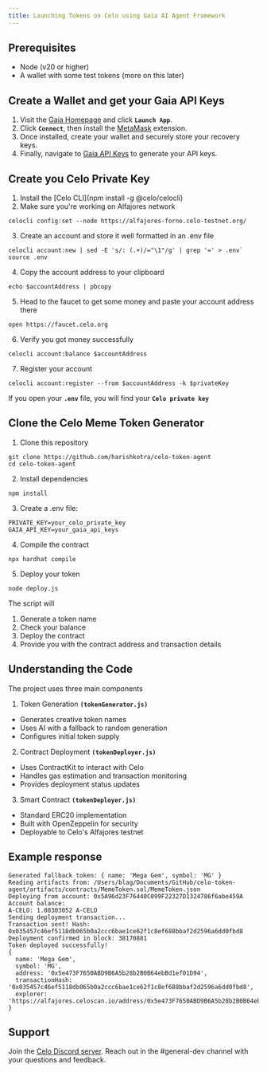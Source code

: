 ```yaml
---
title: Launching Tokens on Celo using Gaia AI Agent Framework
---
```


## Prerequisites

- Node (v20 or higher)
- A wallet with some test tokens (more on this later)

## Create a Wallet and get your Gaia API Keys

1. Visit the [Gaia Homepage](https://www.gaianet.ai/) and click **`Launch App`**.  
2. Click **`Connect`**, then install the [MetaMask](https://metamask.io/download/) extension.  
3. Once installed, create your wallet and securely store your recovery keys.  
4. Finally, navigate to [Gaia API Keys](https://www.gaianet.ai/setting/gaia-api-keys) to generate your API keys.

## Create you Celo Private Key

1. Install the [Celo CLI](npm install -g @celo/celocli)
2. Make sure you're working on Alfajores network 
```
celocli config:set --node https://alfajores-forno.celo-testnet.org/
```
3. Create an account and store it well formatted in an .env file 
```
celocli account:new | sed -E 's/: (.+)/="\1"/g' | grep '=' > .env`
source .env
```
4. Copy the account address to your clipboard
```
echo $accountAddress | pbcopy
```
5. Head to the faucet to get some money and paste your account address there
```
open https://faucet.celo.org
```
6. Verify you got money successfully
```
celocli account:balance $accountAddress
```
7. Register your account
```
celocli account:register --from $accountAddress -k $privateKey
```

If you open your **`.env`** file, you will find your **`Celo private key`**

## Clone the Celo Meme Token Generator

1. Clone this repository
```
git clone https://github.com/harishkotra/celo-token-agent
cd celo-token-agent
```
2. Install dependencies
```
npm install
```
3. Create a .env file:
```
PRIVATE_KEY=your_celo_private_key 
GAIA_API_KEY=your_gaia_api_keys
```
4. Compile the contract
```
npx hardhat compile
```
5. Deploy your token
```
node deploy.js
```

The script will

1. Generate a token name
2. Check your balance
3. Deploy the contract
4. Provide you with the contract address and transaction details

## Understanding the Code

The project uses three main components

1. Token Generation **`(tokenGenerator.js)`**
 - Generates creative token names
 - Uses AI with a fallback to random generation
 - Configures initial token supply
2. Contract Deployment **`(tokenDeployer.js)`**
 - Uses ContractKit to interact with Celo
 - Handles gas estimation and transaction monitoring
 - Provides deployment status updates
3. Smart Contract **`(tokenDeployer.js)`**
 - Standard ERC20 implementation
 - Built with OpenZeppelin for security
 - Deployable to Celo's Alfajores testnet
 
## Example response

```
Generated fallback token: { name: 'Mega Gem', symbol: 'MG' }
Reading artifacts from: /Users/blag/Documents/GitHub/celo-token-agent/artifacts/contracts/MemeToken.sol/MemeToken.json
Deploying from account: 0x5A96d23F76440C099F22327D1324786f6abe459A
Account balance:
A-CELO: 1.08303052 A-CELO
Sending deployment transaction...
Transaction sent! Hash: 0x035457c46ef5118db065b0a2ccc6bae1ce62f1c8ef688bbaf2d2596a6dd0fbd8
Deployment confirmed in block: 38170881
Token deployed successfully!
{
  name: 'Mega Gem',
  symbol: 'MG',
  address: '0x5e473F7650ABD9B6A5b28b2B0B64ebBd1ef01D94',
  transactionHash: '0x035457c46ef5118db065b0a2ccc6bae1ce62f1c8ef688bbaf2d2596a6dd0fbd8',
  explorer: 'https://alfajores.celoscan.io/address/0x5e473F7650ABD9B6A5b28b2B0B64ebBd1ef01D94'
}
```

## Support

Join the [Celo Discord server](https://chat.celo.org). Reach out in the #general-dev channel with your questions and feedback.
